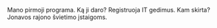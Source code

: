 Mano pirmoji programa.
Ką ji daro?
Registruoja IT gedimus.
Kam skirta?
Jonavos rajono švietimo įstaigoms.
